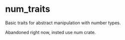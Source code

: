 # num_traits

Basic traits for abstract manipulation with number types.

Abandoned right now, insted use num crate.